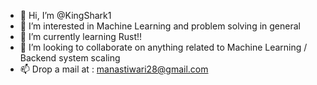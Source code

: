 - 👋 Hi, I’m @KingShark1
- 👀 I’m interested in Machine Learning and problem solving in general
- 🌱 I’m currently learning Rust!!
- 💞️ I’m looking to collaborate on anything related to Machine Learning / Backend system scaling
- 📫 Drop a mail at : manastiwari28@gmail.com

<!---
KingShark1/KingShark1 is a ✨ special ✨ repository because its `README.md` (this file) appears on your GitHub profile.
You can click the Preview link to take a look at your changes.
--->
